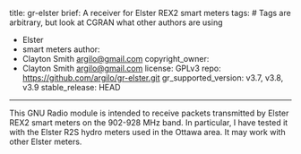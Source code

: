 title: gr-elster
brief: A receiver for Elster REX2 smart meters
tags: # Tags are arbitrary, but look at CGRAN what other authors are using
  - Elster
  - smart meters
author:
  - Clayton Smith <argilo@gmail.com>
copyright_owner:
  - Clayton Smith <argilo@gmail.com>
license: GPLv3
repo: https://github.com/argilo/gr-elster.git
gr_supported_version: v3.7, v3.8, v3.9
stable_release: HEAD
---
This GNU Radio module is intended to receive packets transmitted by Elster
REX2 smart meters on the 902-928 MHz band. In particular, I have tested it
with the Elster R2S hydro meters used in the Ottawa area.  It may work with
other Elster meters.
